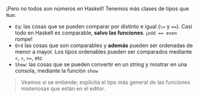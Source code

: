 ¡Pero no todos son números en Haskell! Tenemos más clases de tipos que `Num`:

* `Eq`: las cosas que se pueden comparar por distinto e igual (`\=`  y `==`). Casi todo en Haskell es comparable, **salvo las funciones**. ¡`odd == even` rompe!
* `Ord` las cosas que son comparables y **además** pueden ser ordenadas de menor a mayor. Los tipos ordenables pueden ser comparados mediante `<`, `>`, `>=`, etc
* `Show`: las cosas que se pueden convertir en un string y mostrar en una consola, mediante la función `show`

> Veamos si se entiende; explicitá el tipo más general de las funciones misteriosas que están en el editor.

 

